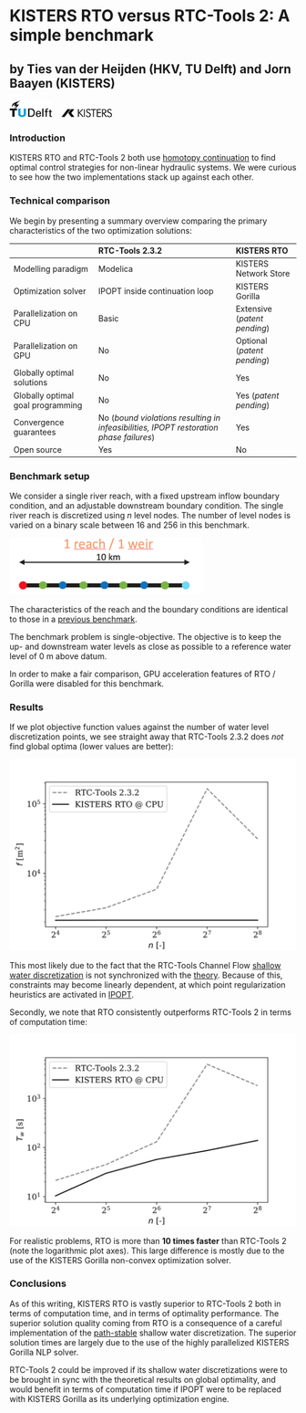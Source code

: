 # KISTERS RTO versus RTC-Tools 2:  A simple benchmark
## by Ties van der Heijden (HKV, TU Delft) and Jorn Baayen (KISTERS)

<img src="images/TUDelft.svg" height="30px">
&nbsp;&nbsp;
<img src="images/KISTERS.svg" height="15px">

### Introduction

KISTERS RTO and RTC-Tools 2 both use [homotopy continuation](https://arxiv.org/abs/1801.06507) to find optimal
control strategies for non-linear hydraulic systems.  We were curious to see how the two implementations stack up
against each other.

### Technical comparison

We begin by presenting a summary overview comparing the primary characteristics of the two optimization
solutions:

|                                  | RTC-Tools 2.3.2           | KISTERS RTO  |
| -------------------------------- |:--------------|:------|
| Modelling paradigm               | Modelica | KISTERS Network Store |
| Optimization solver              | IPOPT inside continuation loop     |  KISTERS Gorilla |
| Parallelization on CPU | Basic | Extensive (*patent pending*) |
| Parallelization on GPU | No | Optional (*patent pending*) |
| Globally optimal solutions       | No                                      | Yes |
| Globally optimal goal programming          | No                                                                                    |   Yes (*patent pending*) |
| Convergence guarantees           | No (*bound violations resulting in infeasibilities, IPOPT restoration phase failures*) | Yes  |
| Open source   | Yes | No |


### Benchmark setup

We consider a single river reach, with a fixed upstream inflow boundary condition, and an adjustable downstream boundary condition.  The single river reach is discretized using *n* level nodes.  The number of level nodes is varied on a binary scale between 16 and 256 in this benchmark.

<img src="images/grid.png" height="100px">

The characteristics of the reach and the boundary conditions are identical to those in a [previous benchmark](https://publicwiki.deltares.nl/download/attachments/138543226/Baayen_2019-09-13%20Comparison%20Optimization%20Methods.pdf?version=1&modificationDate=1571401624947&api=v2).

The benchmark problem is single-objective.  The objective is to keep the up- and downstream water levels as close as possible to a reference water level of 0 m above datum.

In order to make a fair comparison, GPU acceleration features of RTO / Gorilla were disabled for this benchmark.

### Results

If we plot objective function values against the number of water level discretization points, 
we see straight away that RTC-Tools 2.3.2 does *not* find global optima (lower values are better):

![alt text](images/perf.svg "Performance")

This most likely due to the fact that the RTC-Tools Channel Flow [shallow water discretization](https://gitlab.com/deltares/rtc-tools-channel-flow/-/blob/29906a7f7eb76edabd8d3d9b068374dc0de84a55/src/rtctools_channel_flow/modelica/Deltares/ChannelFlow/Hydraulic/Branches/Internal/PartialHomotopic.mo) is not synchronized with the [theory](https://arxiv.org/abs/1801.06507).
Because of this, constraints may become linearly dependent, at which point regularization heuristics are activated in [IPOPT](https://github.com/coin-or/Ipopt).

Secondly, we note that RTO consistently outperforms RTC-Tools 2 in terms of computation time:

![alt text](images/wall_time.svg "Performance")

For realistic problems, RTO is more than **10 times faster**  than RTC-Tools 2 (note the logarithmic plot axes).   This large difference is mostly due to the use of the KISTERS Gorilla non-convex optimization solver.

### Conclusions

As of this writing, KISTERS RTO is vastly superior to RTC-Tools 2 both in terms of computation time, and in terms
of optimality performance.  The superior solution quality coming from RTO is a consequence of a careful implementation of the [path-stable](https://arxiv.org/abs/1801.06507) shallow water discretization.  The superior solution times are largely due to the use of the highly parallelized KISTERS Gorilla NLP solver.

RTC-Tools 2 could be improved if its shallow water discretizations were to be brought in sync with the theoretical results on global optimality, and would benefit in terms of computation time if IPOPT were to be replaced with KISTERS Gorilla as its underlying optimization engine.

